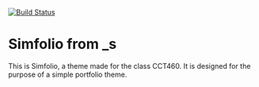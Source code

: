 [![Build Status](https://travis-ci.org/Automattic/_s.svg?branch=master)](https://travis-ci.org/Automattic/_s)

Simfolio from _s
===

This is Simfolio, a theme made for the class CCT460. It is designed for the purpose of a simple portfolio theme. 